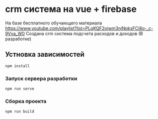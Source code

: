 # crm система на vue + firebase

На базе бесплатного обучающего материала
https://www.youtube.com/playlist?list=PLqKQF2ojwm3njNpksFCi8o-_c-9Vva_W0
Создана crm система подсчета расходов и доходов (В разработке)

## Устновка зависимостей
```
npm install
```

### Запуск сервера разработки
```
npm run serve
```

### Сборка проекта
```
npm run build
```
